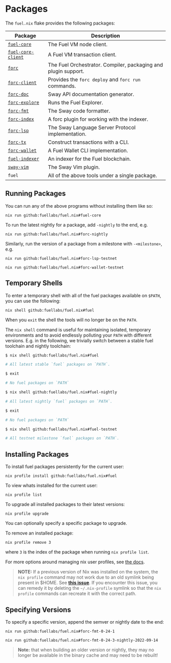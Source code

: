 # Packages


The `fuel.nix` flake provides the following packages:

| Package | Description |
| --- | --- |
| [`fuel-core`][fuel-core-repo] | The Fuel VM node client. |
| [`fuel-core-client`][fuel-core-repo] | A Fuel VM transaction client. |
| [`forc`][sway-repo] | The Fuel Orchestrator. Compiler, packaging and plugin support. |
| [`forc-client`][sway-repo] | Provides the `forc deploy` and `forc run` commands. |
| [`forc-doc`][sway-repo] | Sway API documentation generator. |
| [`forc-explore`][sway-repo] | Runs the Fuel Explorer. |
| [`forc-fmt`][sway-repo] | The Sway code formatter. |
| [`forc-index`][fuel-indexer-repo] | A forc plugin for working with the indexer. |
| [`forc-lsp`][sway-repo] | The Sway Language Server Protocol implementation. |
| [`forc-tx`][sway-repo] | Construct transactions with a CLI. |
| [`forc-wallet`][forc-wallet-repo] | A Fuel Wallet CLI implementation. |
| [`fuel-indexer`][fuel-indexer-repo] | An indexer for the Fuel blockchain. |
| [`sway-vim`][sway-vim-repo] | The Sway Vim plugin. |
| `fuel` | All of the above tools under a single package. |

## Running Packages

You can run any of the above programs without installing them like so:

```
nix run github:fuellabs/fuel.nix#fuel-core
```

To run the latest nightly for a package, add `-nightly` to the end, e.g.

```
nix run github:fuellabs/fuel.nix#forc-nightly
```

Similarly, run the version of a package from a milestone with `-<milestone>`, e.g.

```
nix run github:fuellabs/fuel.nix#forc-lsp-testnet
```
```
nix run github:fuellabs/fuel.nix#forc-wallet-testnet
```

## Temporary Shells

To enter a temporary shell with all of the fuel packages available on `$PATH`,
you can use the following:

```
nix shell github:fuellabs/fuel.nix#fuel
```

When you `exit` the shell the tools will no longer be on the `PATH`.

The `nix shell` command is useful for maintaining isolated, temporary
environments and to avoid endlessly polluting your `PATH` with different
versions. E.g. in the following, we trivially switch between a stable fuel
toolchain and nightly toolchain:

```sh
$ nix shell github:fuellabs/fuel.nix#fuel

# All latest stable `fuel` packages on `PATH`.

$ exit

# No fuel packages on `PATH`

$ nix shell github:fuellabs/fuel.nix#fuel-nightly

# All latest nightly `fuel` packages on `PATH`.

$ exit

# No fuel packages on `PATH`

$ nix shell github:fuellabs/fuel.nix#fuel-testnet

# All testnet milestone `fuel` packages on `PATH`.
```

## Installing Packages

To install fuel packages persistently for the current user:

```console
nix profile install github:fuellabs/fuel.nix#fuel
```

To view whats installed for the current user:

```console
nix profile list
```

To upgrade all installed packages to their latest versions:

```console
nix profile upgrade
```

You can optionally specify a specific package to upgrade.

To remove an installed package:

```console
nix profile remove 3
```

where `3` is the index of the package when running `nix profile list`.

For more options around managing nix user profiles, see [the
docs](https://nixos.org/manual/nix/stable/command-ref/new-cli/nix3-profile.html).

> **NOTE:** If a previous version of Nix was installed on the system, the
> `nix profile` command may not work due to an old symlink being present in $HOME.
> See [**this issue**](https://github.com/DeterminateSystems/nix-installer/issues/477).
> If you encounter this issue, you can remedy it by deleting the `~/.nix-profile`
> symlink so that the `nix profile` commands can recreate it with the correct
> path.


## Specifying Versions

To specify a specific version, append the semver or nightly date to the end:

```
nix run github:fuellabs/fuel.nix#forc-fmt-0-24-1
```
```
nix run github:fuellabs/fuel.nix#forc-fmt-0-24-3-nightly-2022-09-14
```

> **Note:** that when building an older version or nightly, they may no longer
> be available in the binary cache and may need to be rebuilt!

[forc-wallet-repo]: https://github.com/fuellabs/forc-wallet
[fuel-core-repo]: https://github.com/fuellabs/fuel-core
[fuel-indexer-repo]: https://github.com/fuellabs/fuel-indexer
[sway-repo]: https://github.com/fuellabs/sway
[sway-vim-repo]: https://github.com/fuellabs/sway.vim
